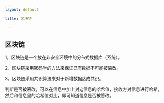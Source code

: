 ```yaml
---
layout: default

title: 区块链

---
```


## 区块链

1，区块链是一个放在非安全环境中的分布式数据库（系统）。

2，区块链采用密码学的方法来保证已有数据不可能被篡改。

3，区块链采用共识算法来对于新增数据达成共识。

判断是否被篡改，可以在信息中加上对这信息的哈希值，接收方对信息进行哈希，然后和信息里的哈希值对比，即可知道信息是否被篡改。






